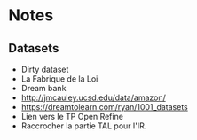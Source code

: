# Notes

## Datasets

* Dirty dataset
* La Fabrique de la Loi
* Dream bank
* http://jmcauley.ucsd.edu/data/amazon/
* https://dreamtolearn.com/ryan/1001_datasets
* Lien vers le TP Open Refine
* Raccrocher la partie TAL pour l'IR.
